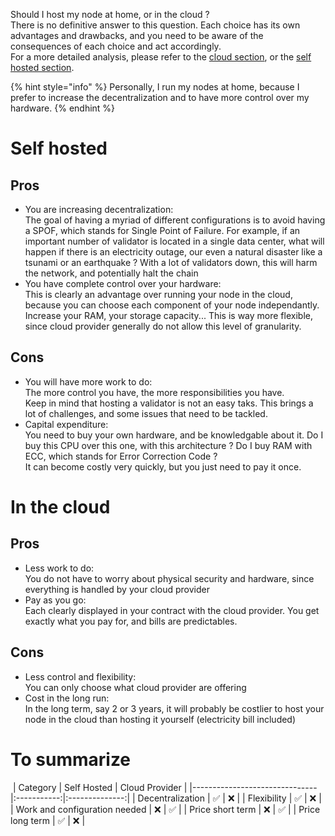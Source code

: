 Should I host my node at home, or in the cloud ?  
There is no definitive answer to this question. Each choice has its own advantages and drawbacks, and you need to be aware of the consequences of each choice and act accordingly.  
For a more detailed analysis, please refer to the [cloud section](docs/cloudOrSelfHosted/cloud/introduction.md), or the [self hosted section](docs/cloudOrSelfHosted/selfHosted/introduction.md).

{% hint style="info" %}
Personally, I run my nodes at home, because I prefer to increase the decentralization and to have more control over my hardware.
{% endhint %}

# Self hosted
## Pros
* You are increasing decentralization:  
The goal of having a myriad of different configurations is to avoid having a SPOF, which stands for Single Point of Failure. For example, if an important number of validator is located in a single data center, what will happen if there is an electricity outage, our even a natural disaster like a tsunami or an earthquake ? With a lot of validators down, this will harm the network, and potentially halt the chain
* You have complete control over your hardware:  
This is clearly an advantage over running your node in the cloud, because you can choose each component of your node independantly. Increase your RAM, your storage capacity... This is way more flexible, since cloud provider generally do not allow this level of granularity.

## Cons
* You will have more work to do:  
The more control you have, the more responsibilities you have.  
Keep in mind that hosting a validator is not an easy taks. This brings a lot of challenges, and some issues that need to be tackled.
* Capital expenditure:  
You need to buy your own hardware, and be knowledgable about it. Do I buy this CPU over this one, with this architecture ? Do I buy RAM with ECC, which stands for Error Correction Code ?  
It can become costly very quickly, but you just need to pay it once.
​
# In the cloud
## Pros
* Less work to do:  
You do not have to worry about physical security and hardware, since everything is handled by your cloud provider
* Pay as you go:  
Each clearly displayed in your contract with the cloud provider. You get exactly what you pay for, and bills are predictables. 
​
## Cons
* Less control and flexibility:  
You can only choose what cloud provider are offering
* Cost in the long run:  
In the long term, say 2 or 3 years, it will probably be costlier to host your node in the cloud than hosting it yourself (electricity bill included)
​
# To summarize
​
| Category                      | Self Hosted | Cloud Provider |
|-------------------------------|:-----------:|:--------------:|
| Decentralization              | ✅          | ❌            |
| Flexibility                   | ✅          | ❌            |
| Work and configuration needed | ❌          | ✅            |
| Price short term              | ❌          | ✅            |
| Price long term               | ✅          | ❌            |